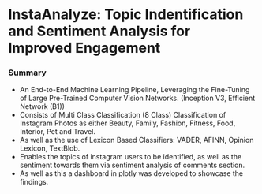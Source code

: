# InstaAnalyze: Topic Indentification and Sentiment Analysis for Improved Engagement
### Summary
- An End-to-End Machine Learning Pipeline, Leveraging the Fine-Tuning of Large Pre-Trained Computer Vision Networks. (Inception V3, Efficient Network (B1))
- Consists of Multi Class Classification (8 Class) Classification of Instagram Photos as either Beauty, Family, Fashion, Fitness, Food, Interior, Pet and Travel.
- As well as the use of Lexicon Based Classifiers: VADER, AFINN, Opinion Lexicon, TextBlob.
- Enables the topics of instagram users to be identified, as well as the sentiment towards them via sentiment analysis of comments section.
- As well as this a dashboard in plotly was developed to showcase the findings.
